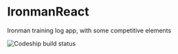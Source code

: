 # IronmanReact
Ironman training log app, with some competitive elements

![Codeship build status](https://codeship.com/projects/b29095e0-0404-0134-8153-06dd406ffa5b/status?branch=master)
